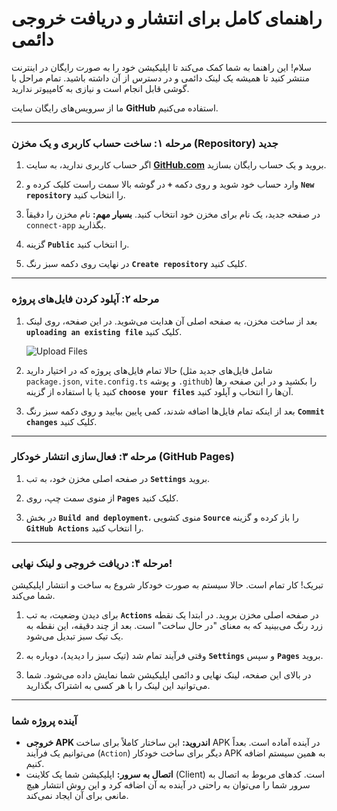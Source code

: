 
# راهنمای کامل برای انتشار و دریافت خروجی دائمی

سلام! این راهنما به شما کمک می‌کند تا اپلیکیشن خود را به صورت رایگان در اینترنت منتشر کنید تا همیشه یک لینک دائمی و در دسترس از آن داشته باشید. تمام مراحل با گوشی قابل انجام است و نیازی به کامپیوتر ندارید.

ما از سرویس‌های رایگان سایت **GitHub** استفاده می‌کنیم.

---

### مرحله ۱: ساخت حساب کاربری و یک مخزن (Repository) جدید

1.  اگر حساب کاربری ندارید، به سایت [**GitHub.com**](https://github.com) بروید و یک حساب رایگان بسازید.
2.  وارد حساب خود شوید و روی دکمه **`+`** در گوشه بالا سمت راست کلیک کرده و **`New repository`** را انتخاب کنید.

    

3.  در صفحه جدید، یک نام برای مخزن خود انتخاب کنید. **بسیار مهم:** نام مخزن را دقیقاً `connect-app` بگذارید.
4.  گزینه **`Public`** را انتخاب کنید.
5.  در نهایت روی دکمه سبز رنگ **`Create repository`** کلیک کنید.

    

---

### مرحله ۲: آپلود کردن فایل‌های پروژه

1.  بعد از ساخت مخزن، به صفحه اصلی آن هدایت می‌شوید. در این صفحه، روی لینک **`uploading an existing file`** کلیک کنید.

    ![Upload Files](httpshttps://i.imgur.com/9vM2JBF.png)

2.  حالا تمام فایل‌های پروژه که در اختیار دارید (شامل فایل‌های جدید مثل `package.json`, `vite.config.ts` و پوشه `.github`) را بکشید و در این صفحه رها کنید یا با استفاده از گزینه **`choose your files`** آن‌ها را انتخاب و آپلود کنید.

3.  بعد از اینکه تمام فایل‌ها اضافه شدند، کمی پایین بیایید و روی دکمه سبز رنگ **`Commit changes`** کلیک کنید.

---

### مرحله ۳: فعال‌سازی انتشار خودکار (GitHub Pages)

1.  در صفحه اصلی مخزن خود، به تب **`Settings`** بروید.

    

2.  از منوی سمت چپ، روی **`Pages`** کلیک کنید.
3.  در بخش **`Build and deployment`**، منوی کشویی **`Source`** را باز کرده و گزینه **`GitHub Actions`** را انتخاب کنید.

    

---

### مرحله ۴: دریافت خروجی و لینک نهایی!

تبریک! کار تمام است.
حالا سیستم به صورت خودکار شروع به ساخت و انتشار اپلیکیشن شما می‌کند.

1.  برای دیدن وضعیت، به تب **`Actions`** در صفحه اصلی مخزن بروید. در ابتدا یک نقطه زرد رنگ می‌بینید که به معنای "در حال ساخت" است. بعد از چند دقیقه، این نقطه به یک تیک سبز تبدیل می‌شود.

    

2.  وقتی فرآیند تمام شد (تیک سبز را دیدید)، دوباره به **`Settings`** و سپس **`Pages`** بروید.
3.  در بالای این صفحه، لینک نهایی و دائمی اپلیکیشن شما نمایش داده می‌شود. شما می‌توانید این لینک را با هر کسی به اشتراک بگذارید.

    


---

### آینده پروژه شما

-   **خروجی APK اندروید:** این ساختار کاملاً برای ساخت APK در آینده آماده است. بعداً می‌توانیم یک فرآیند (`Action`) دیگر برای ساخت خودکار APK به همین سیستم اضافه کنیم.
-   **اتصال به سرور:** اپلیکیشن شما یک کلاینت (Client) است. کدهای مربوط به اتصال به سرور شما را می‌توان به راحتی در آینده به آن اضافه کرد و این روش انتشار هیچ مانعی برای آن ایجاد نمی‌کند.
